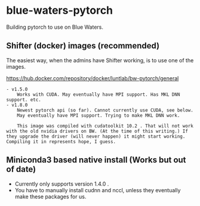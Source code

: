 # blue-waters-pytorch
Building pytorch to use on Blue Waters.

## Shifter (docker) images (recommended)

The easiest way, when the admins have Shifter working, is to use one of the images.

https://hub.docker.com/repository/docker/luntlab/bw-pytorch/general

    - v1.5.0
        Works with CUDA. May eventually have MPI support. Has MKL DNN support. etc.
    - v1.8.0
        Newest pytorch api (so far). Cannot currently use CUDA, see below.
        May eventually have MPI support. Trying to make MKL DNN work.
        
        This image was compiled with cudatoolkit 10.2 . That will not work with the old nvidia drivers on BW. (At the time of this writing.) If they upgrade the driver (will never happen) it might start working. Compiling it in represents hope, I guess.
        
        



## Miniconda3 based native install (Works but out of date)


- Currently only supports version 1.4.0 .
- You have to manually install cudnn and nccl, unless they eventually make these packages for us.
